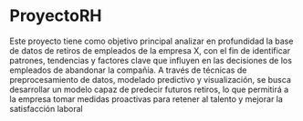 # ProyectoRH

Este proyecto tiene como objetivo principal analizar en profundidad la base de datos de retiros de empleados de la empresa X, con el fin de identificar patrones, tendencias y factores clave que influyen en las decisiones de los empleados de abandonar la compañía. A través de técnicas de preprocesamiento de datos, modelado predictivo y visualización, se busca desarrollar un modelo capaz de predecir futuros retiros, lo que permitirá a la empresa tomar medidas proactivas para retener al talento y mejorar la satisfacción laboral

